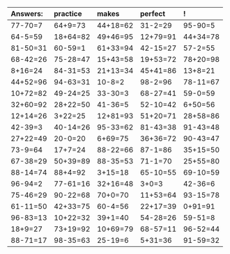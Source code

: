 | Answers: | practice | makes | perfect | ! |
| :--- | :--- | :--- | :--- | :--- |
| 77-70=7 | 64+9=73 | 44+18=62 | 31-2=29 | 95-90=5 | 
| 64-5=59 | 18+64=82 | 49+46=95 | 12+79=91 | 44+34=78 | 
| 81-50=31 | 60-59=1 | 61+33=94 | 42-15=27 | 57-2=55 | 
| 68-42=26 | 75-28=47 | 15+43=58 | 19+53=72 | 78+20=98 | 
| 8+16=24 | 84-31=53 | 21+13=34 | 45+41=86 | 13+8=21 | 
| 44+52=96 | 94-63=31 | 10-8=2 | 98-2=96 | 78-11=67 | 
| 10+72=82 | 49-24=25 | 33-30=3 | 68-27=41 | 59-0=59 | 
| 32+60=92 | 28+22=50 | 41-36=5 | 52-10=42 | 6+50=56 | 
| 12+14=26 | 3+22=25 | 12+81=93 | 51+20=71 | 28+58=86 | 
| 42-39=3 | 40-14=26 | 95-33=62 | 81-43=38 | 91-43=48 | 
| 27+22=49 | 20-0=20 | 6+69=75 | 36+36=72 | 90-43=47 | 
| 73-9=64 | 17+7=24 | 88-22=66 | 87-1=86 | 35+15=50 | 
| 67-38=29 | 50+39=89 | 88-35=53 | 71-1=70 | 25+55=80 | 
| 88-14=74 | 88+4=92 | 3+15=18 | 65-10=55 | 69-10=59 | 
| 96-94=2 | 77-61=16 | 32+16=48 | 3+0=3 | 42-36=6 | 
| 75-46=29 | 90-22=68 | 70+0=70 | 11+53=64 | 93-15=78 | 
| 61-11=50 | 42+33=75 | 60-4=56 | 22+17=39 | 0+91=91 | 
| 96-83=13 | 10+22=32 | 39+1=40 | 54-28=26 | 59-51=8 | 
| 18+9=27 | 73+19=92 | 10+69=79 | 68-57=11 | 96-52=44 | 
| 88-71=17 | 98-35=63 | 25-19=6 | 5+31=36 | 91-59=32 | 
